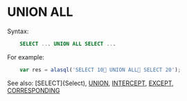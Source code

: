 # UNION ALL

Syntax:
```sql
    SELECT ... UNION ALL SELECT ...
```
For example:
```js
    var res = alasql('SELECT 10 UNION ALL SELECT 20');
```

See also: [SELECT]{Select), [UNION](Union), [INTERCEPT](INTERCEPT), [EXCEPT](Except), [CORRESPONDING](Corresponding)
